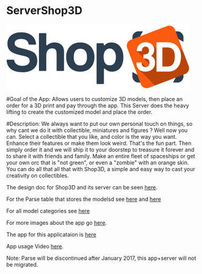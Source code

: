 # ServerShop3D



![](https://github.com/fahadzafar/AppShop3D/blob/master/app/src/main/res/drawable/logo.png)

#Goal of the App:
Allows users to customize 3D models, then place an order for a 3D print and pay through the app. This Server does the heavy lifting to create the customized model and place the order.

#Description:
We always want to put our own personal touch on things, so why cant we do it with collectible, miniatures and figures ? Well now you can. Select a collectible that you like, and color is the way you want. Enhance their features or make them look weird. That's the fun part. Then simply order it and we will ship it to your doorstep to treasure it forever and to share it with friends and family. Make an entire fleet of spaceships or get your own orc that is "not green", or even a "zombie" with an orange skin. You can do all that all that with Shop3D, a simple and easy way to cast your creativity on collectibles.



The design doc for Shop3D and its server can be seen [here](https://drive.google.com/open?id=0BzkvMWM-w80JZFg1V2V0bnh1ZzQ).

For the Parse table that stores the modelsd see [here](https://drive.google.com/open?id=0BzkvMWM-w80JSDMxYVZ3ZmZ0QTA) and [here](https://drive.google.com/open?id=0BzkvMWM-w80JSnRsbVhEZG1la2c)

For all model categories see [here](https://drive.google.com/open?id=0BzkvMWM-w80JUm1wQTVfRGd3MGc)

For more images about the app go [here](https://drive.google.com/open?id=0BzkvMWM-w80JQUNESFl2dVM1djg).


The app for this applicataion is [here](https://github.com/fahadzafar/AppShop3D)

App usage Video [here](https://www.youtube.com/watch?v=9ab7zeuOSMs).


Note: Parse will be discontinued after January 2017, this app+server will not be migrated.

